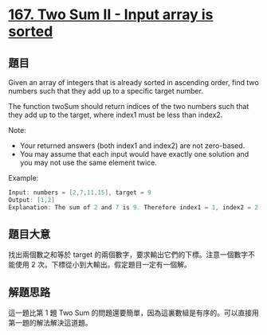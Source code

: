# [167. Two Sum II - Input array is sorted](https://leetcode.com/problems/two-sum-ii-input-array-is-sorted/)

## 題目

Given an array of integers that is already sorted in ascending order, find two numbers such that they add up to a specific target number.

The function twoSum should return indices of the two numbers such that they add up to the target, where index1 must be less than index2.

Note:

- Your returned answers (both index1 and index2) are not zero-based.
- You may assume that each input would have exactly one solution and you may not use the same element twice.

Example:

```c
Input: numbers = [2,7,11,15], target = 9
Output: [1,2]
Explanation: The sum of 2 and 7 is 9. Therefore index1 = 1, index2 = 2.
```

## 題目大意

找出兩個數之和等於 target 的兩個數字，要求輸出它們的下標。注意一個數字不能使用 2 次。下標從小到大輸出。假定題目一定有一個解。

## 解題思路

這一題比第 1 題 Two Sum 的問題還要簡單，因為這裏數組是有序的。可以直接用第一題的解法解決這道題。

